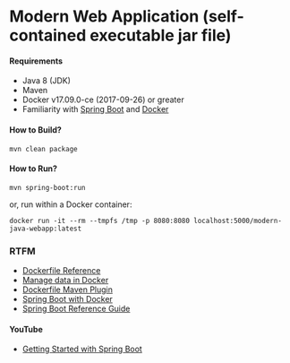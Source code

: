 
# Modern Web Application (self-contained executable jar file)

#### Requirements

* Java 8 (JDK)
* Maven
* Docker v17.09.0-ce (2017-09-26) or greater
* Familiarity with [Spring Boot](https://projects.spring.io/spring-boot/) and [Docker](https://docs.docker.com/engine/docker-overview/)    

#### How to Build?

```
mvn clean package
```

#### How to Run? 

```
mvn spring-boot:run
```

or, run within a Docker container:

```
docker run -it --rm --tmpfs /tmp -p 8080:8080 localhost:5000/modern-java-webapp:latest
``` 

### RTFM

* [Dockerfile Reference](https://docs.docker.com/engine/reference/builder/)
* [Manage data in Docker](https://docs.docker.com/storage/)
* [Dockerfile Maven Plugin](https://github.com/spotify/dockerfile-maven#dockerfile-maven)
* [Spring Boot with Docker](https://spring.io/guides/gs/spring-boot-docker/)
* [Spring Boot Reference Guide](http://docs.spring.io/spring-boot/docs/current/reference/htmlsingle/)

#### YouTube 

* [Getting Started with Spring Boot](https://www.youtube.com/watch?v=sbPSjI4tt10)
